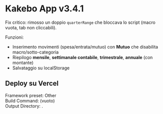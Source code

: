 # Kakebo App v3.4.1
Fix critico: rimosso un doppio `quarterRange` che bloccava lo script (macro vuota, tab non cliccabili).

Funzioni:
- Inserimento movimenti (spesa/entrata/mutuo) con **Mutuo** che disabilita macro/sotto-categoria
- Riepilogo **mensile**, **settimanale contabile**, **trimestrale**, **annuale** (con montante)
- Salvataggio su localStorage

## Deploy su Vercel
Framework preset: Other  
Build Command: (vuoto)  
Output Directory: .
